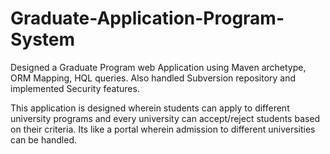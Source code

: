 # Graduate-Application-Program-System

Designed a Graduate Program web Application using Maven archetype, ORM Mapping, HQL queries. Also handled Subversion repository and implemented Security features.

This application is designed wherein students can apply to different university programs and every university can accept/reject students based on their criteria. Its like a portal wherein admission to different universities can be handled.
